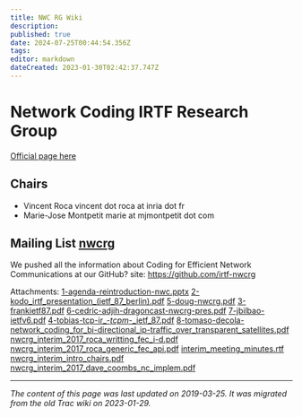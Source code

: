 ```yaml
---
title: NWC RG Wiki
description: 
published: true
date: 2024-07-25T00:44:54.356Z
tags: 
editor: markdown
dateCreated: 2023-01-30T02:42:37.747Z
---
```


# Network Coding IRTF Research Group 
[Official page here](https://irtf.org/nwcrg.html)
## Chairs
- Vincent Roca vincent dot roca at inria dot fr
- Marie-Jose Montpetit marie at mjmontpetit dot com
## Mailing List [nwcrg](https://www.irtf.org/mailman/listinfo/nwcrg)
We pushed all the information about Coding for Efficient Network Communications at our GitHub? site: https://github.com/irtf-nwcrg

Attachments:
[1-agenda-reintroduction-nwc.pptx](/1-agenda-reintroduction-nwc.pptx)
[2-kodo_irtf_presentation_(ietf_87_berlin).pdf](/2-kodo_irtf_presentation_(ietf_87_berlin).pdf)
[5-doug-nwcrg.pdf](/5-doug-nwcrg.pdf)
[3-frankietf87.pdf](/3-frankietf87.pdf)
[6-cedric-adjih-dragoncast-nwcrg-pres.pdf](/6-cedric-adjih-dragoncast-nwcrg-pres.pdf)
[7-jbilbao-ietfv6.pdf](/7-jbilbao-ietfv6.pdf)
[4-tobias-tcp-ir_-_tcpm_-_ietf_87.pdf](/4-tobias-tcp-ir_-_tcpm_-_ietf_87.pdf)
[8-tomaso-decola-network_coding_for_bi-directional_ip-traffic_over_transparent_satellites.pdf](/8-tomaso-decola-network_coding_for_bi-directional_ip-traffic_over_transparent_satellites.pdf)
[nwcrg_interim_2017_roca_writting_fec_i-d.pdf](/nwcrg_interim_2017_roca_writting_fec_i-d.pdf)
[nwcrg_interim_2017_roca_generic_fec_api.pdf](/nwcrg_interim_2017_roca_generic_fec_api.pdf)
[interim_meeting_minutes.rtf](/interim_meeting_minutes.rtf)
[nwcrg_interim_intro_chairs.pdf](/nwcrg_interim_intro_chairs.pdf)
[nwcrg_interim_2017_dave_coombs_nc_implem.pdf](/nwcrg_interim_2017_dave_coombs_nc_implem.pdf)
&nbsp;
&nbsp;
&nbsp;

---

*The content of this page was last updated on 2019-03-25. It was migrated from the old Trac wiki on 2023-01-29.*